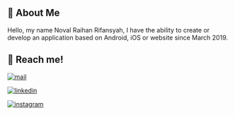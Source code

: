 
## 🚀 About Me
Hello, my name Noval Raihan Rifansyah, I have the ability to create or develop an application based on Android, iOS or website since March 2019.


## 🔗 Reach me!
[![mail](https://img.shields.io/badge/novalraihan75@gmail.com-000?style=for-the-badge&logo=GMAIL&logoColor=white)](mailto:novalraihan75@gmail.com)

[![linkedin](https://img.shields.io/badge/noval_raihan-0A66C2?style=for-the-badge&logo=linkedin&logoColor=white)](https://www.linkedin.com/in/novalraihan)

[![instagram](https://img.shields.io/badge/@novalnvall-1DA1F2?style=for-the-badge&logo=instagram&logoColor=white&color=802ded)](https://instagram.com/novalnvall)
